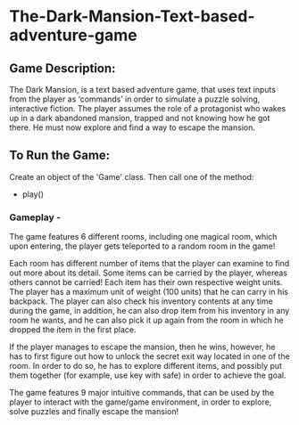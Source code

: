 # The-Dark-Mansion-Text-based-adventure-game

## Game Description:

The Dark Mansion, is a text based adventure game, that uses text inputs from the player as ‘commands’ in order to simulate a puzzle solving, interactive fiction. The player assumes the role of a protagonist who wakes up in a dark abandoned mansion, trapped and not knowing how he got there. He must now explore and find a way to escape the mansion.

## To Run the Game:
Create an object of the 'Game' class.
Then call one of the method:
- play()

### Gameplay -
The game features 6 different rooms, including one magical room, which upon entering, the player gets teleported to a random room in the game! 

Each room has different number of items that the player can examine to find out more about its detail. Some items can be carried by the player, whereas others cannot be carried! Each item has their own respective weight units. The player has a maximum unit of weight (100 units) that he can carry in his backpack. The player can also check his inventory contents at any time during the game, in addition, he can also drop item from his inventory in any room he wants, and he can also pick it up again from the room in which he dropped the item in the first place.

If the player manages to escape the mansion, then he wins, however, he has to first figure out how to unlock the secret exit way located in one of the room. In order to do so, he has to explore different items, and possibly put them together (for example, use key with safe) in order to achieve the goal.

The game features 9 major intuitive commands, that can be used by the player to interact with the game/game environment, in order to explore, solve puzzles and finally escape the mansion!
